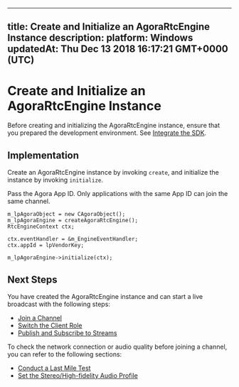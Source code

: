 
---
title: Create and Initialize an AgoraRtcEngine Instance
description: 
platform: Windows
updatedAt: Thu Dec 13 2018 16:17:21 GMT+0000 (UTC)
---
# Create and Initialize an AgoraRtcEngine Instance
Before creating and initializing the AgoraRtcEngine instance, ensure that you  prepared the development environment. See [Integrate the SDK](../../en/Interactive%20Broadcast/windows_video.md).

## Implementation

Create an AgoraRtcEngine instance by invoking <code>create</code>, and initialize the instance by invoking <code>initialize</code>.

Pass the Agora App ID. Only applications with the same App ID can join the same channel.

```
m_lpAgoraObject = new CAgoraObject();
m_lpAgoraEngine = createAgoraRtcEngine();
RtcEngineContext ctx;

ctx.eventHandler = &m_EngineEventHandler;
ctx.appId = lpVendorKey;

m_lpAgoraEngine->initialize(ctx);
```


## Next Steps
You have created the AgoraRtcEngine instance and can start a live broadcast with the following steps:
* [Join a Channel](../../en/Interactive%20Broadcast/join_live_windows.md)
* [Switch the Client Role](../../en/Interactive%20Broadcast/role_windows.md)
* [Publish and Subscribe to Streams](../../en/Interactive%20Broadcast/publish_windows_live.md)

To check the network connection or audio quality before joining a channel, you can refer to the following sections:

* [Conduct a Last Mile Test](../../en/Interactive%20Broadcast/lastmile_windows.md)
* [Set the Stereo/High-fidelity Audio Profile](../../en/Interactive%20Broadcast/audio_profile_windows.md)
